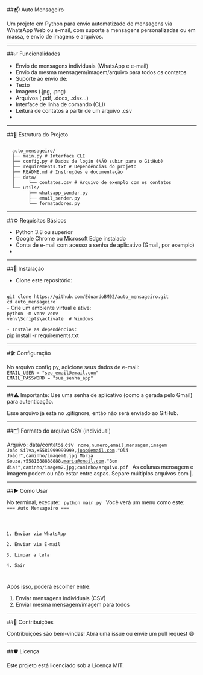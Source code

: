 ##📬 Auto Mensageiro

Um projeto em Python para envio automatizado de mensagens via WhatsApp Web ou e-mail, com suporte a mensagens personalizadas ou em massa, e envio de imagens e arquivos.

---
##✅ Funcionalidades

- Envio de mensagens individuais (WhatsApp e e-mail)
- Envio da mesma mensagem/imagem/arquivo para todos os contatos
- Suporte ao envio de:
- Texto
- Imagens (.jpg, .png)
- Arquivos (.pdf, .docx, .xlsx...)
- Interface de linha de comando (CLI)
- Leitura de contatos a partir de um arquivo .csv
- 
---
##📁 Estrutura do Projeto

<pre><code> 
  auto_mensageiro/ 
  ├── main.py # Interface CLI 
  ├── config.py # Dados de login (NÃO subir para o GitHub) 
  ├── requirements.txt # Dependências do projeto 
  ├── README.md # Instruções e documentação 
  ├── data/ 
  │     └── contatos.csv # Arquivo de exemplo com os contatos 
  └── utils/ 
        ├── whatsapp_sender.py 
        ├── email_sender.py 
        └── formatadores.py</code></pre>
        
---
##⚙️ Requisitos Básicos

- Python 3.8 ou superior
- Google Chrome ou Microsoft Edge instalado
- Conta de e-mail com acesso a senha de aplicativo (Gmail, por exemplo)
- 
---
##🧪 Instalação

- Clone este repositório:
<code>
git clone https://github.com/EduardoBM02/auto_mensageiro.git
cd auto_mensageiro
</code>
- Crie um ambiente virtual e ative:
<code>
python -m venv venv
venv\Scripts\activate  # Windows
</code>
<code>
- Instale as dependências:
</code>
pip install -r requirements.txt

---
#🛠️ Configuração

No arquivo config.py, adicione seus dados de e-mail:
<code>
EMAIL_USER = "seu_email@email.com"
EMAIL_PASSWORD = "sua_senha_app"
</code>

---
##⚠️ Importante: Use uma senha de aplicativo (como a gerada pelo Gmail) para autenticação.

Esse arquivo já está no .gitignore, então não será enviado ao GitHub.

---
##🗂️ Formato do arquivo CSV (individual)

Arquivo: data/contatos.csv
<code>
nome,numero,email,mensagem,imagem
João Silva,+5581999999999,joao@email.com,"Olá João!",caminho/imagem1.jpg
Maria Souza,+5581888888888,maria@email.com,"Bom dia!",caminho/imagem2.jpg;caminho/arquivo.pdf
</code>
As colunas mensagem e imagem podem ou não estar entre aspas. Separe múltiplos arquivos com |.

---
##▶️ Como Usar

No terminal, execute:
<code>
python main.py
</code>
Você verá um menu como este:
<code>
=== Auto Mensageiro ===
1. Enviar via WhatsApp
2. Enviar via E-mail
3. Limpar a tela
4. Sair
</code>
Após isso, poderá escolher entre:

1. Enviar mensagens individuais (CSV)
2. Enviar mesma mensagem/imagem para todos

---
##🤝 Contribuições

Contribuições são bem-vindas! Abra uma issue ou envie um pull request 😄

---
##🛡️ Licença

Este projeto está licenciado sob a Licença MIT.

